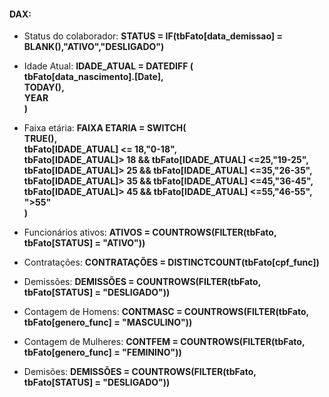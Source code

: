 #### **DAX:**
- Status do colaborador: **STATUS = IF(tbFato[data_demissao] = BLANK(),"ATIVO","DESLIGADO")**
- Idade Atual: **IDADE_ATUAL = 
DATEDIFF (\
    tbFato[data_nascimento].[Date],\
    TODAY(),\
    YEAR\
)**
- Faixa etária: **FAIXA ETARIA = 
SWITCH(\
    TRUE(),\
    tbFato[IDADE_ATUAL] <= 18,"0-18",\
    tbFato[IDADE_ATUAL]> 18 && tbFato[IDADE_ATUAL] <=25,"19-25",\
    tbFato[IDADE_ATUAL]> 25 && tbFato[IDADE_ATUAL] <=35,"26-35",\
    tbFato[IDADE_ATUAL]> 35 && tbFato[IDADE_ATUAL] <=45,"36-45",\
    tbFato[IDADE_ATUAL]> 45 && tbFato[IDADE_ATUAL] <=55,"46-55",\
    ">55"\
)**
- Funcionários ativos: **ATIVOS = COUNTROWS(FILTER(tbFato, tbFato[STATUS] = "ATIVO"))**
- Contratações: **CONTRATAÇÕES = DISTINCTCOUNT(tbFato[cpf_func])**
- Demissões: **DEMISSÕES = COUNTROWS(FILTER(tbFato, tbFato[STATUS] = "DESLIGADO"))**
- Contagem de Homens:
**CONTMASC = COUNTROWS(FILTER(tbFato, tbFato[genero_func] = "MASCULINO"))**

- Contagem de Mulheres:
**CONTFEM = COUNTROWS(FILTER(tbFato, tbFato[genero_func] = "FEMININO"))**

- Demisões: **DEMISSÕES = COUNTROWS(FILTER(tbFato, tbFato[STATUS] = "DESLIGADO"))**
